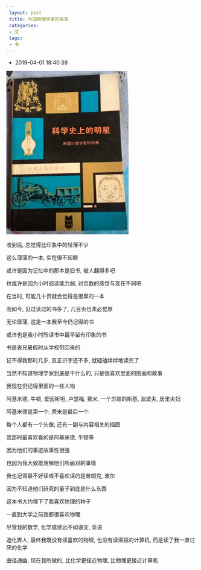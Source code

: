 ```yaml
---
 layout: post
 title: 外国物理学家的故事
 categories:
 - 文
 tags:
 - 书
---
```


- 2019-04-01 18:40:39

![](/pic/2016/物理学家的故事.jpg)

收到后, 总觉得比印象中的轻薄不少

这么薄薄的一本, 实在很不起眼

或许是因为记忆中的那本是旧书, 被人翻得多吧

也或许是因为小时阅读能力弱, 对页数的感觉与现在不同吧

在当时, 可能几十页就会觉得是很厚的一本

而如今, 见过读过的书多了, 几百页也未必觉厚

无论厚薄, 这是一本我至今仍记得的书

或许也是我小时所读书中最早留有印象的书

书是表兄暑假时从学校带回来的

记不得我那时几岁, 反正识字还不多, 就磕磕绊绊地读完了

当然不知道物理学家到底是干什么的, 只是很喜欢里面的图画和故事

我现在仍记得里面的一些人物

阿基米德, 牛顿, 爱因斯坦, 卢瑟福, 费米, 一个苏联的斯基, 波波夫, 居里夫妇

阿基米德是第一个, 费米是最后一个

每个人都有一个头像, 还有一副与内容相关的插图

我那时最喜欢看的是阿基米德, 牛顿等

因为他们的事迹故事性很强

也因为我大致能理解他们所面对的事情

我也记得最不好读或不喜欢读的是普朗克, 波尔

因为不知道他们研究的量子到底是什么东西

这本书大约埋下了我喜欢物理的种子

一直到大学之前我都很喜欢物理

尽管我的数学, 化学成绩远不如语文, 英语

造化弄人, 最终我既没有读喜欢的物理, 也没有读填报的计算机, 而是读了我一直讨厌的化学

曲径通幽, 现在我所做的, 比化学更接近物理, 比物理更接近计算机
